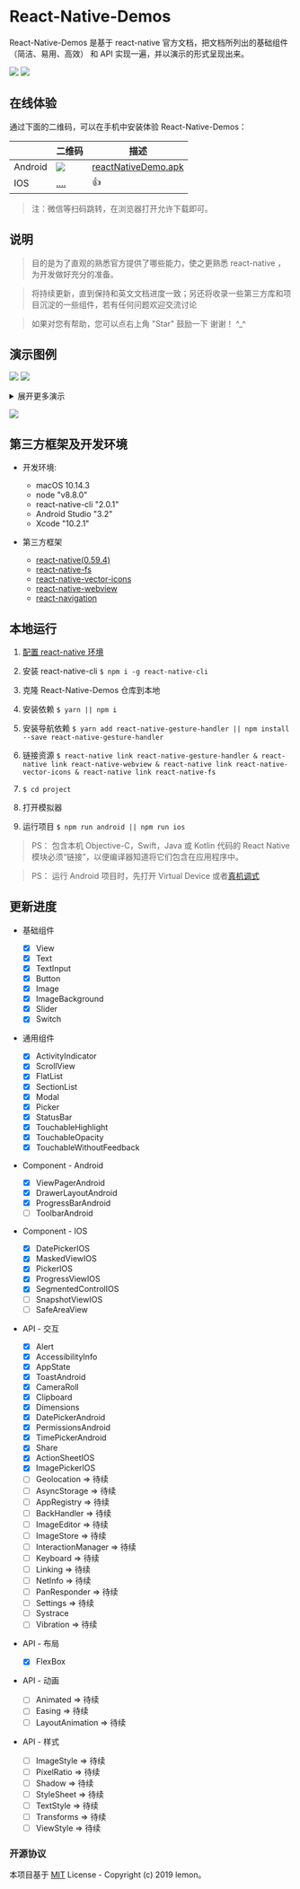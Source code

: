 # React-Native-Demos

React-Native-Demos 是基于 react-native 官方文档，把文档所列出的基础组件（简洁、易用、高效） 和 API 实现一遍，并以演示的形式呈现出来。

![](https://img.shields.io/badge/License-MIT-lightgrey.svg) ![](https://img.shields.io/badge/Powered%20by-ReactNative-28b1b0.svg)

## 在线体验

通过下面的二维码，可以在手机中安装体验 React-Native-Demos：

|         | 二维码                                     | 描述                                                                                                               |
| ------- | ------------------------------------------ | ------------------------------------------------------------------------------------------------------------------ |
| Android | ![](https://www.pgyer.com/app/qrcode/8RvR) | [ reactNativeDemo.apk](https://github.com/cllemon/reactNativeDemo/releases/download/v1.0/reactNativeDemo-v1.0.apk) |
| IOS     | [....]()                                   | 👍                                                                                                                 |

> 注：微信等扫码跳转，在浏览器打开允许下载即可。

## 说明

> 目的是为了直观的熟悉官方提供了哪些能力，使之更熟悉 react-native ，为开发做好充分的准备。

> 将持续更新，直到保持和英文文档进度一致；另还将收录一些第三方库和项目沉淀的一些组件，若有任何问题欢迎交流讨论

> 如果对您有帮助，您可以点右上角 "Star" 鼓励一下 谢谢！ ^\_^

## 演示图例

![](/public/images/ios&android_07.png)
![](/public/images/ios&android_03.png)

<details>

<summary>展开更多演示</summary>

![](/public/images/ios&android_01.png)

![](/public/images/ios&android_02.png)

![](/public/images/ios&android_04.png)

![](/public/images/ios&android_05.png)

![](/public/images/ios&android_06.png)
![](/public/images/ios&android_08.png)

</details>

![](/public/images/demo_3.gif)

## 第三方框架及开发环境

- 开发环境:

  - macOS 10.14.3
  - node "v8.8.0"
  - react-native-cli "2.0.1"
  - Android Studio "3.2"
  - Xcode "10.2.1"

- 第三方框架
  - [react-native(0.59.4)](https://github.com/facebook/react-native)
  - [react-native-fs](https://github.com/itinance/react-native-fs)
  - [react-native-vector-icons](https://github.com/oblador/react-native-vector-icons)
  - [react-native-webview](https://github.com/react-native-community/react-native-webview)
  - [react-navigation](https://github.com/react-navigation/react-navigation)

## 本地运行

1. [配置 react-native 环境](https://reactnative.cn/docs/getting-started/)

2. 安装 react-native-cli `$ npm i -g react-native-cli`

3. 克隆 React-Native-Demos 仓库到本地

4. 安装依赖 `$ yarn || npm i`

5. 安装导航依赖 `$ yarn add react-native-gesture-handler || npm install --save react-native-gesture-handler`

6. 链接资源 `$ react-native link react-native-gesture-handler & react-native link react-native-webview & react-native link react-native-vector-icons & react-native link react-native-fs`

7. `$ cd project`

8. 打开模拟器

9. 运行项目 `$ npm run android || npm run ios`

> PS：
> 包含本机 Objective-C，Swift，Java 或 Kotlin 代码的 React Native 模块必须“链接”，以便编译器知道将它们包含在应用程序中。

> PS：
> 运行 Android 项目时，先打开 Virtual Device 或者[真机调式](https://reactnative.cn/docs/running-on-device/)

## 更新进度

- 基础组件

  - [x] View
  - [x] Text
  - [x] TextInput
  - [x] Button
  - [x] Image
  - [x] ImageBackground
  - [x] Slider
  - [x] Switch

- 通用组件

  - [x] ActivityIndicator
  - [x] ScrollView
  - [x] FlatList
  - [x] SectionList
  - [x] Modal
  - [x] Picker
  - [x] StatusBar
  - [x] TouchableHighlight
  - [x] TouchableOpacity
  - [x] TouchableWithoutFeedback

- Component - Android

  - [x] ViewPagerAndroid
  - [x] DrawerLayoutAndroid
  - [x] ProgressBarAndroid
  - [ ] ToolbarAndroid

- Component - IOS

  - [x] DatePickerIOS
  - [x] MaskedViewIOS
  - [x] PickerIOS
  - [x] ProgressViewIOS
  - [x] SegmentedControlIOS
  - [ ] SnapshotViewIOS
  - [ ] SafeAreaView

- API - 交互

  - [x] Alert
  - [x] AccessibilityInfo
  - [x] AppState
  - [x] ToastAndroid
  - [x] CameraRoll
  - [x] Clipboard
  - [x] Dimensions
  - [x] DatePickerAndroid
  - [x] PermissionsAndroid
  - [x] TimePickerAndroid
  - [x] Share
  - [x] ActionSheetIOS
  - [x] ImagePickerIOS
  - [ ] Geolocation => 待续
  - [ ] AsyncStorage => 待续
  - [ ] AppRegistry => 待续
  - [ ] BackHandler => 待续
  - [ ] ImageEditor => 待续
  - [ ] ImageStore => 待续
  - [ ] InteractionManager => 待续
  - [ ] Keyboard => 待续
  - [ ] Linking => 待续
  - [ ] NetInfo => 待续
  - [ ] PanResponder => 待续
  - [ ] Settings => 待续
  - [ ] Systrace
  - [ ] Vibration => 待续

- API - 布局

  - [x] FlexBox

- API - 动画

  - [ ] Animated => 待续
  - [ ] Easing => 待续
  - [ ] LayoutAnimation => 待续

- API - 样式
  - [ ] ImageStyle => 待续
  - [ ] PixelRatio => 待续
  - [ ] Shadow => 待续
  - [ ] StyleSheet => 待续
  - [ ] TextStyle => 待续
  - [ ] Transforms => 待续
  - [ ] ViewStyle => 待续

### 开源协议

本项目基于 [MIT](http://opensource.org/licenses/MIT) License - Copyright (c) 2019 lemon。
